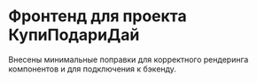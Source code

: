 # Фронтенд для проекта КупиПодариДай

Внесены минимальные поправки для корректного рендеринга компонентов и для подключения к бэкенду.
